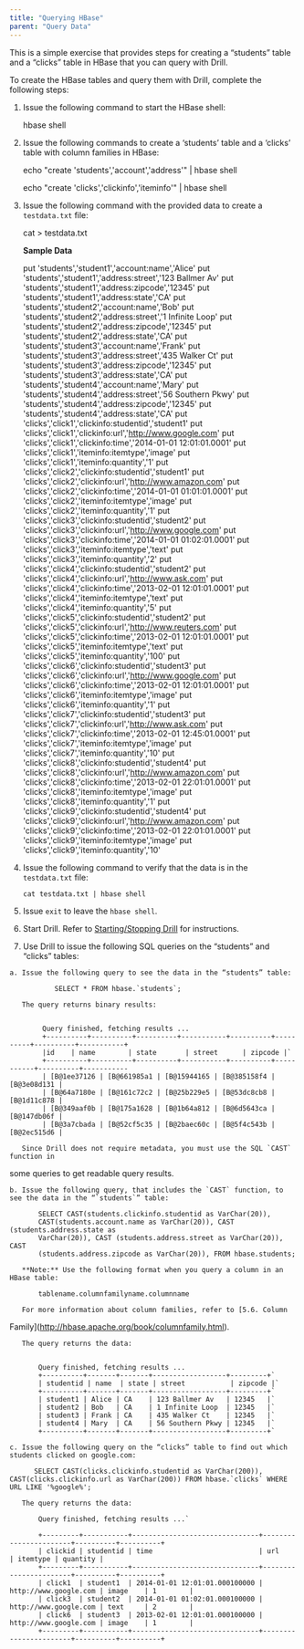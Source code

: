 ```yaml
---
title: "Querying HBase"
parent: "Query Data"
---
```

This is a simple exercise that provides steps for creating a “students” table
and a “clicks” table in HBase that you can query with Drill.

To create the HBase tables and query them with Drill, complete the following
steps:

  1. Issue the following command to start the HBase shell:
  
        hbase shell

  2. Issue the following commands to create a ‘students’ table and a ‘clicks’ table with column families in HBase:  

    
        echo "create 'students','account','address'" | hbase shell
    
        echo "create 'clicks','clickinfo','iteminfo'" | hbase shell

  3. Issue the following command with the provided data to create a `testdata.txt` file:  

        cat > testdata.txt

     **Sample Data**

        put 'students','student1','account:name','Alice'
        put 'students','student1','address:street','123 Ballmer Av'
        put 'students','student1','address:zipcode','12345'
        put 'students','student1','address:state','CA'
        put 'students','student2','account:name','Bob'
        put 'students','student2','address:street','1 Infinite Loop'
        put 'students','student2','address:zipcode','12345'
        put 'students','student2','address:state','CA'
        put 'students','student3','account:name','Frank'
        put 'students','student3','address:street','435 Walker Ct'
        put 'students','student3','address:zipcode','12345'
        put 'students','student3','address:state','CA'
        put 'students','student4','account:name','Mary'
        put 'students','student4','address:street','56 Southern Pkwy'
        put 'students','student4','address:zipcode','12345'
        put 'students','student4','address:state','CA'
        put 'clicks','click1','clickinfo:studentid','student1'
        put 'clicks','click1','clickinfo:url','http://www.google.com'
        put 'clicks','click1','clickinfo:time','2014-01-01 12:01:01.0001'
        put 'clicks','click1','iteminfo:itemtype','image'
        put 'clicks','click1','iteminfo:quantity','1'
        put 'clicks','click2','clickinfo:studentid','student1'
        put 'clicks','click2','clickinfo:url','http://www.amazon.com'
        put 'clicks','click2','clickinfo:time','2014-01-01 01:01:01.0001'
        put 'clicks','click2','iteminfo:itemtype','image'
        put 'clicks','click2','iteminfo:quantity','1'
        put 'clicks','click3','clickinfo:studentid','student2'
        put 'clicks','click3','clickinfo:url','http://www.google.com'
        put 'clicks','click3','clickinfo:time','2014-01-01 01:02:01.0001'
        put 'clicks','click3','iteminfo:itemtype','text'
        put 'clicks','click3','iteminfo:quantity','2'
        put 'clicks','click4','clickinfo:studentid','student2'
        put 'clicks','click4','clickinfo:url','http://www.ask.com'
        put 'clicks','click4','clickinfo:time','2013-02-01 12:01:01.0001'
        put 'clicks','click4','iteminfo:itemtype','text'
        put 'clicks','click4','iteminfo:quantity','5'
        put 'clicks','click5','clickinfo:studentid','student2'
        put 'clicks','click5','clickinfo:url','http://www.reuters.com'
        put 'clicks','click5','clickinfo:time','2013-02-01 12:01:01.0001'
        put 'clicks','click5','iteminfo:itemtype','text'
        put 'clicks','click5','iteminfo:quantity','100'
        put 'clicks','click6','clickinfo:studentid','student3'
        put 'clicks','click6','clickinfo:url','http://www.google.com'
        put 'clicks','click6','clickinfo:time','2013-02-01 12:01:01.0001'
        put 'clicks','click6','iteminfo:itemtype','image'
        put 'clicks','click6','iteminfo:quantity','1'
        put 'clicks','click7','clickinfo:studentid','student3'
        put 'clicks','click7','clickinfo:url','http://www.ask.com'
        put 'clicks','click7','clickinfo:time','2013-02-01 12:45:01.0001'
        put 'clicks','click7','iteminfo:itemtype','image'
        put 'clicks','click7','iteminfo:quantity','10'
        put 'clicks','click8','clickinfo:studentid','student4'
        put 'clicks','click8','clickinfo:url','http://www.amazon.com'
        put 'clicks','click8','clickinfo:time','2013-02-01 22:01:01.0001'
        put 'clicks','click8','iteminfo:itemtype','image'
        put 'clicks','click8','iteminfo:quantity','1'
        put 'clicks','click9','clickinfo:studentid','student4'
        put 'clicks','click9','clickinfo:url','http://www.amazon.com'
        put 'clicks','click9','clickinfo:time','2013-02-01 22:01:01.0001'
        put 'clicks','click9','iteminfo:itemtype','image'
        put 'clicks','click9','iteminfo:quantity','10'

  4. Issue the following command to verify that the data is in the `testdata.txt` file:  
    
         cat testdata.txt | hbase shell

  5. Issue `exit` to leave the `hbase shell`.
  6. Start Drill. Refer to [Starting/Stopping Drill](/confluence/pages/viewpage.action?pageId=44994063) for instructions.
  7. Use Drill to issue the following SQL queries on the “students” and “clicks” tables:  
  
    a. Issue the following query to see the data in the “students” table:  

               SELECT * FROM hbase.`students`;

       The query returns binary results:

        
            Query finished, fetching results ...
            +----------+----------+----------+-----------+----------+----------+----------+-----------+
            |id    | name        | state       | street      | zipcode |`
            +----------+----------+----------+-----------+----------+-----------+----------+-----------
            | [B@1ee37126 | [B@661985a1 | [B@15944165 | [B@385158f4 |[B@3e08d131 |
            | [B@64a7180e | [B@161c72c2 | [B@25b229e5 | [B@53dc8cb8 |[B@1d11c878 |
            | [B@349aaf0b | [B@175a1628 | [B@1b64a812 | [B@6d5643ca |[B@147db06f |
            | [B@3a7cbada | [B@52cf5c35 | [B@2baec60c | [B@5f4c543b |[B@2ec515d6 |

       Since Drill does not require metadata, you must use the SQL `CAST` function in
some queries to get readable query results.

    b. Issue the following query, that includes the `CAST` function, to see the data in the “`students`” table:

           SELECT CAST(students.clickinfo.studentid as VarChar(20)),
           CAST(students.account.name as VarChar(20)), CAST (students.address.state as
           VarChar(20)), CAST (students.address.street as VarChar(20)), CAST
           (students.address.zipcode as VarChar(20)), FROM hbase.students;

       **Note:** Use the following format when you query a column in an HBase table:
          
           tablename.columnfamilyname.columnname
            
       For more information about column families, refer to [5.6. Column
Family](http://hbase.apache.org/book/columnfamily.html).

       The query returns the data:

        
           Query finished, fetching results ...
           +----------+-------+-------+------------------+---------+`
           | studentid | name  | state | street           | zipcode |`
           +----------+-------+-------+------------------+---------+`
           | student1 | Alice | CA    | 123 Ballmer Av   | 12345   |`
           | student2 | Bob   | CA    | 1 Infinite Loop  | 12345   |`
           | student3 | Frank | CA    | 435 Walker Ct    | 12345   |`
           | student4 | Mary  | CA    | 56 Southern Pkwy | 12345   |`
           +----------+-------+-------+------------------+---------+`

    c. Issue the following query on the “clicks” table to find out which students clicked on google.com:
        
          SELECT CAST(clicks.clickinfo.studentid as VarChar(200)), CAST(clicks.clickinfo.url as VarChar(200)) FROM hbase.`clicks` WHERE URL LIKE '%google%';  

       The query returns the data:
        
           Query finished, fetching results ...`
        
           +---------+-----------+-------------------------------+-----------------------+----------+----------+
           | clickid | studentid | time                          | url                   | itemtype | quantity |
           +---------+-----------+-------------------------------+-----------------------+----------+----------+
           | click1  | student1  | 2014-01-01 12:01:01.000100000 | http://www.google.com | image    | 1        |
           | click3  | student2  | 2014-01-01 01:02:01.000100000 | http://www.google.com | text     | 2        |
           | click6  | student3  | 2013-02-01 12:01:01.000100000 | http://www.google.com | image    | 1        |
           +---------+-----------+-------------------------------+-----------------------+----------+----------+